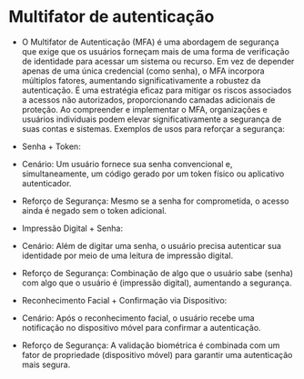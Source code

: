 # Multifator de autenticação

- O Multifator de Autenticação (MFA) é uma abordagem de segurança que exige que os usuários forneçam mais de uma forma de verificação de identidade para acessar um sistema ou recurso. Em vez de depender apenas de uma única credencial (como senha), o MFA incorpora múltiplos fatores, aumentando significativamente a robustez da autenticação. É uma estratégia eficaz para mitigar os riscos associados a acessos não autorizados, proporcionando camadas adicionais de proteção. Ao compreender e implementar o MFA, organizações e usuários individuais podem elevar significativamente a segurança de suas contas e sistemas. Exemplos de usos para reforçar a segurança:

- Senha + Token:

- Cenário: Um usuário fornece sua senha convencional e, simultaneamente, um código gerado por um token físico ou aplicativo autenticador.

- Reforço de Segurança: Mesmo se a senha for comprometida, o acesso ainda é negado sem o token adicional.

- Impressão Digital + Senha:

- Cenário: Além de digitar uma senha, o usuário precisa autenticar sua identidade por meio de uma leitura de impressão digital.

- Reforço de Segurança: Combinação de algo que o usuário sabe (senha) com algo que o usuário é (impressão digital), aumentando a segurança.

- Reconhecimento Facial + Confirmação via Dispositivo:

- Cenário: Após o reconhecimento facial, o usuário recebe uma notificação no dispositivo móvel para confirmar a autenticação.

- Reforço de Segurança: A validação biométrica é combinada com um fator de propriedade (dispositivo móvel) para garantir uma autenticação mais segura.
